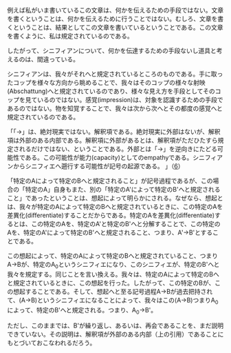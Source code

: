 例えば私がいま書いているこの文章は、何かを伝えるための手段ではない。文章を書くということは、何かを伝えるために行うことではない。むしろ、文章を書くということは、結果としてこの文章を書いているということである。この文章を書くように、私は規定されているのである。

したがって、シニフィアンについて、何かを伝達するための手段ないし道具と考えるのは、間違っている。

シニフィアンは、我々がそれへと規定されているところのものである。手に取ったコップを様々な方向から眺めることで、我々はそのコップの様々な射映(Abschattung)へと規定されているのであり、様々な見え方を手段としてそのコップを見ているのではない。感覚(impression)は、対象を認識するための手段であるのではない。物を知覚することで、我々は次から次へとその都度の感覚へと規定されているのである。

「「->」は、絶対現実ではない。解釈項である。絶対現実に外部はないが、解釈項は外部のある内部である。解釈項に外部があるとは、解釈項がただひたすら規定されるだけではない、ということである。外部とは「->」を逆向きにたどる可能性である。この可能性が能力(capacity)としてのempathyである。シニフィアンからシニフィエへ遡行する可能性が記号の起源である。 」（[6](https://github.com/TomonariMASADA/didactic-fiesta/blob/main/006.md)）

「特定のAによって特定のBへと規定されること」が記号過程であるが、この場合の「特定のA」自身もまた、別の「特定のA'によって特定のB'へと規定されること」であったということは、想起によって明らかにされる。なぜなら、想起とは、我々が特定のAによって特定のBへと規定されているときに、この特定のAを差異化(differentiate)することだからである。特定のAを差異化(differentiate)するとは、この特定のAを、特定のA'と特定のB'へと分解することで、この特定のAを、特定のA'によって特定のB'へと規定されること、つまり、A'->B'とすることである。

この想起によって、特定のAによって特定のBへと規定されていること、つまりA->Bが、特定のA<sub>0</sub>というシニフィエになり、このシニフィエが、特定のB'へと我々を規定する。同じことを言い換える。我々は、特定のAによって特定のBへと規定されているときに、この想起を行った。したがって、この特定のBが、この想起することである。そして、想起へと至る記号過程A->Bが過去把持されて、(A->B)というシニフィエになることによって、我々はこの(A->B)つまりA<sub>0</sub>によって、特定のB'へと規定される。つまり、A<sub>0</sub>->B'。

ただし、このままでは、B'が繰り返し、あるいは、再会であることを、まだ説明できていない。その説明は、解釈項が外部のある内部（上の引用）であることにもとづいておこなわれるだろう。
